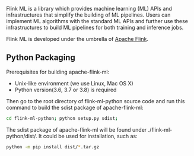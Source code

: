Flink ML is a library which provides machine learning (ML) APIs and infrastructures that simplify the building of ML pipelines. Users can implement ML algorithms with the standard ML APIs and further use these infrastructures to build ML pipelines for both training and inference jobs.

Flink ML is developed under the umbrella of [Apache Flink](https://flink.apache.org/).

## <a name="build"></a>Python Packaging

Prerequisites for building apache-flink-ml:

* Unix-like environment (we use Linux, Mac OS X)
* Python version(3.6, 3.7 or 3.8) is required

Then go to the root directory of flink-ml-python source code and run this command to build the sdist package of apache-flink-ml:
```bash
cd flink-ml-python; python setup.py sdist;
```

The sdist package of apache-flink-ml will be found under ./flink-ml-python/dist/. It could be used for installation, such as:
```bash
python -m pip install dist/*.tar.gz
```
